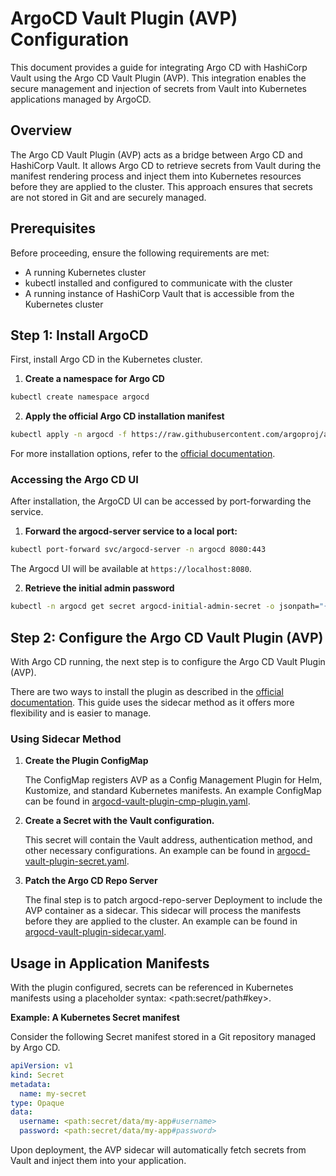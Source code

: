 # ArgoCD Vault Plugin (AVP) Configuration
This document provides a guide for integrating Argo CD with HashiCorp Vault using the Argo CD Vault Plugin (AVP). This integration enables the secure management and injection of secrets from Vault into Kubernetes applications managed by ArgoCD.

## Overview
The Argo CD Vault Plugin (AVP) acts as a bridge between Argo CD and HashiCorp Vault. It allows Argo CD to retrieve secrets from Vault during the manifest rendering process and inject them into Kubernetes resources before they are applied to the cluster. This approach ensures that secrets are not stored in Git and are securely managed.

## Prerequisites
Before proceeding, ensure the following requirements are met:
- A running Kubernetes cluster
- kubectl installed and configured to communicate with the cluster
- A running instance of HashiCorp Vault that is accessible from the Kubernetes cluster

## Step 1: Install ArgoCD
First, install Argo CD in the Kubernetes cluster.

1. **Create a namespace for Argo CD**
```bash
kubectl create namespace argocd
```

2. **Apply the official Argo CD installation manifest**
```bash
kubectl apply -n argocd -f https://raw.githubusercontent.com/argoproj/argo-cd/stable/manifests/install.yaml
```
For more installation options, refer to the [official documentation](https://argo-cd.readthedocs.io/en/stable/getting_started/).

### Accessing the Argo CD UI
After installation, the ArgoCD UI can be accessed by port-forwarding the service.

1. **Forward the argocd-server service to a local port:**
```bash
kubectl port-forward svc/argocd-server -n argocd 8080:443
```
The Argocd UI will be available at `https://localhost:8080`.

2. **Retrieve the initial admin password**
```bash
kubectl -n argocd get secret argocd-initial-admin-secret -o jsonpath="{.data.password}" | base64 -d; echo
```

## Step 2: Configure the Argo CD Vault Plugin (AVP)
With Argo CD running, the next step is to configure the Argo CD Vault Plugin (AVP).

There are two ways to install the plugin as described in the [official documentation](https://argocd-vault-plugin.readthedocs.io/en/stable/installation/#initcontainer-and-configuration-via-sidecar). This guide uses the sidecar method as it offers more flexibility and is easier to manage.

### Using Sidecar Method
1. **Create the Plugin ConfigMap**

    The ConfigMap registers AVP as a Config Management Plugin for Helm, Kustomize, and standard Kubernetes manifests. An example ConfigMap can be found in [argocd-vault-plugin-cmp-plugin.yaml](files/argocd-vault-plugin-cmp-plugin.yaml).

2. **Create a Secret with the Vault configuration.**

    This secret will contain the Vault address, authentication method, and other necessary configurations. An example can be found in [argocd-vault-plugin-secret.yaml](files/argocd-vault-plugin-secret.yaml).

3. **Patch the Argo CD Repo Server**

   The final step is to patch argocd-repo-server Deployment to include the AVP container as a sidecar. This sidecar will process the manifests before they are applied to the cluster. An example can be found in [argocd-vault-plugin-sidecar.yaml](files/argocd-vault-plugin-sidecar.yaml).

## Usage in Application Manifests
With the plugin configured, secrets can be referenced in Kubernetes manifests using a placeholder syntax: \<path:secret/path#key>.

**Example: A Kubernetes Secret manifest**

Consider the following Secret manifest stored in a Git repository managed by Argo CD.

```yaml
apiVersion: v1
kind: Secret
metadata:
  name: my-secret
type: Opaque
data:
  username: <path:secret/data/my-app#username>
  password: <path:secret/data/my-app#password>
```

Upon deployment, the AVP sidecar will automatically fetch secrets from Vault and inject them into your application.